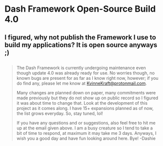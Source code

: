 # Dash Framework Open-Source Build 4.0
##
## I figured, why not publish the Framework I use to build my applications?  It is open source anyways ;)
##
> The Dash Framework is currently undergoing maintenance even though update 4.0 was already ready for use.  No worries though, no known bugs are present for as far as I know right now, however; if you do find any, please let me know at KvinneKraft@protonmail.com.  
> 
> Many changes are planned down on paper, many commitments were made previously but they do not show up on public record so I figured it was about time to change that.  Look at the development of this project as it comes along.  I have 15+ expansions planned as of now, the list grows everyday.  So, stay tuned, lol!
> 
> If you have any questions and or suggestions, also feel free to hit me up at the email given above.  I am a busy creature so I tend to take a bit of time to respond, at maximum it may take me 3 days.  Anyways, I wish you a good day and have fun looking around here.  Bye!  -Dashie